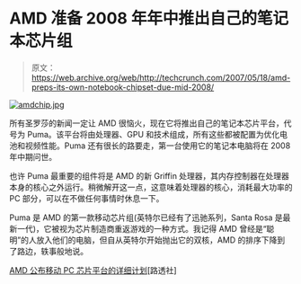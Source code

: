# AMD 准备 2008 年年中推出自己的笔记本芯片组

> 原文：<https://web.archive.org/web/http://techcrunch.com/2007/05/18/amd-preps-its-own-notebook-chipset-due-mid-2008/>

[![amdchip.jpg](img/7fd486d35d10cc4d29079cb416738103.png)](https://web.archive.org/web/20140219050954/http://old.crunchgear.com/wp-content/uploads/amdchip.jpg "amdchip.jpg")

所有圣罗莎的新闻一定让 AMD 很恼火，现在它将推出自己的笔记本芯片平台，代号为 Puma。该平台将由处理器、GPU 和技术组成，所有这些都被配置为优化电池和视频性能。Puma 还有很长的路要走，第一台使用它的笔记本电脑将在 2008 年中期问世。

也许 Puma 最重要的组件将是 AMD 的新 Griffin 处理器，其内存控制器在处理器本身的核心之外运行。稍微解开这一点，这意味着处理器的核心，消耗最大功率的 PC 部分，可以在不做任何事情时休息一下。

Puma 是 AMD 的第一款移动芯片组(英特尔已经有了迅驰系列，Santa Rosa 是最新一代)，它被视为芯片制造商重返游戏的一种方式。我记得 AMD 曾经是“聪明”的人放入他们的电脑，但自从英特尔开始抛出它的双核，AMD 的排序下降到了路边，轶事般地说。

[AMD 公布移动 PC 芯片平台的详细计划](https://web.archive.org/web/20140219050954/http://today.reuters.com/news/articlenews.aspx?type=technologyNews&storyid=2007-05-18T041143Z_01_N16270792_RTRUKOC_0_US-AMD-PUMA.xml)[路透社]